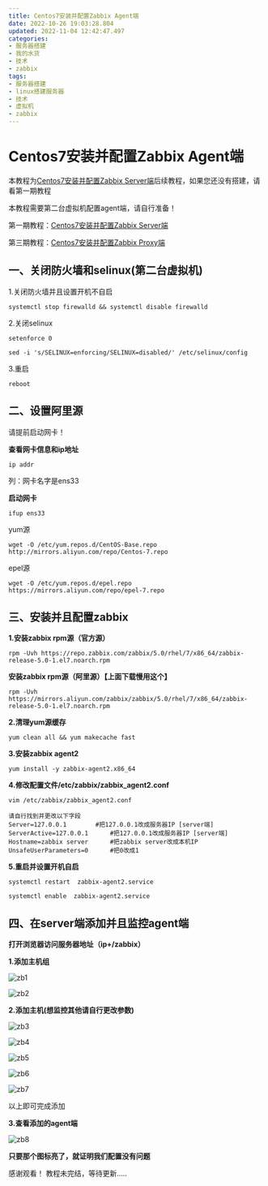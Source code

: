 ```yaml
---
title: Centos7安装并配置Zabbix Agent端
date: 2022-10-26 19:03:28.804
updated: 2022-11-04 12:42:47.497
categories: 
- 服务器搭建
- 我的水货
- 技术
- zabbix
tags: 
- 服务器搭建
- linux搭建服务器
- 技术
- 虚拟机
- zabbix
---
```


# Centos7安装并配置Zabbix Agent端

本教程为[Centos7安装并配置Zabbix Server端](https://www.wangshengjj.work/archives/18)后续教程，如果您还没有搭建，请看第一期教程

本教程需要第二台虚拟机配置agent端，请自行准备！

第一期教程：[Centos7安装并配置Zabbix Server端](https://www.wangshengjj.work/archives/18)

第三期教程：[Centos7安装并配置Zabbix Proxy端](https://www.wangshengjj.work/archives/21)

## 一、关闭防火墙和selinux(第二台虚拟机)

1.关闭防火墙并且设置开机不自启

```
systemctl stop firewalld && systemctl disable firewalld
```

2.关闭selinux

```
setenforce 0
```

```
sed -i 's/SELINUX=enforcing/SELINUX=disabled/' /etc/selinux/config
```

3.重启

```
reboot
```
## 二、设置阿里源

请提前启动网卡！

**查看网卡信息和ip地址**

```
ip addr
```

列：网卡名字是ens33

**启动网卡**

```
ifup ens33
```

yum源

```
wget -O /etc/yum.repos.d/CentOS-Base.repo http://mirrors.aliyun.com/repo/Centos-7.repo
```

epel源

```
wget -O /etc/yum.repos.d/epel.repo https://mirrors.aliyun.com/repo/epel-7.repo
```

## 三、安装并且配置zabbix

**1.安装zabbix rpm源（官方源）**

```
rpm -Uvh https://repo.zabbix.com/zabbix/5.0/rhel/7/x86_64/zabbix-release-5.0-1.el7.noarch.rpm
```

**安装zabbix rpm源（阿里源）【上面下载慢用这个】**

```
rpm -Uvh https://mirrors.aliyun.com/zabbix/zabbix/5.0/rhel/7/x86_64/zabbix-release-5.0-1.el7.noarch.rpm
```

**2.清理yum源缓存**

```
yum clean all && yum makecache fast
```

**3.安装zabbix agent2**

```
yum install -y zabbix-agent2.x86_64
```

**4.修改配置文件/etc/zabbix/zabbix_agent2.conf**

```
vim /etc/zabbix/zabbix_agent2.conf
```

```
请自行找到并更改以下字段
Server=127.0.0.1		#把127.0.0.1改成服务器IP [server端]
ServerActive=127.0.0.1		#把127.0.0.1改成服务器IP [server端]
Hostname=zabbix server		#把zabbix server改成本机IP
UnsafeUserParameters=0		#把0改成1
```
**5.重启并设置开机自启**

```
systemctl restart  zabbix-agent2.service
```

```
systemctl enable  zabbix-agent2.service
```
## 四、在server端添加并且监控agent端

**打开浏览器访问服务器地址（ip+/zabbix）**

**1.添加主机组**

![zb1](https://www.wangshengjj.work/upload/2022/10/zb1.png)

![zb2](https://www.wangshengjj.work/upload/2022/10/zb2.png)

**2.添加主机(想监控其他请自行更改参数)**

![zb3](https://www.wangshengjj.work/upload/2022/10/zb3.png)

![zb4](https://www.wangshengjj.work/upload/2022/10/zb4.png)

![zb5](https://www.wangshengjj.work/upload/2022/10/zb5.png)

![zb6](https://www.wangshengjj.work/upload/2022/10/zb6.png)

![zb7](https://www.wangshengjj.work/upload/2022/10/zb7.png)

以上即可完成添加

**3.查看添加的agent端**

![zb8](https://www.wangshengjj.work/upload/2022/10/zb8.png)

**只要那个图标亮了，就证明我们配置没有问题**

感谢观看！
教程未完结，等待更新.....
